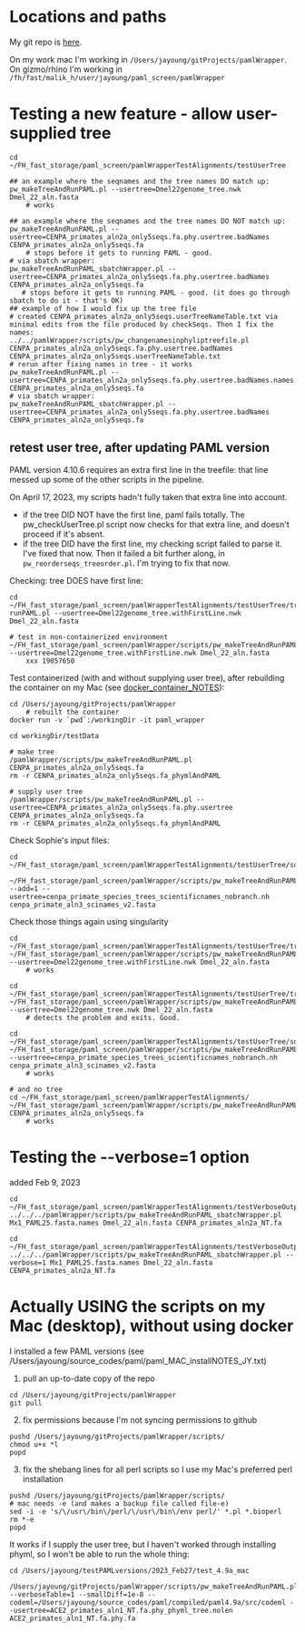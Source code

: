 # Locations and paths

My git repo is [here](https://github.com/jayoung/pamlWrapper).   

On my work mac I'm working in `/Users/jayoung/gitProjects/pamlWrapper`.  
On gizmo/rhino I'm working in `/fh/fast/malik_h/user/jayoung/paml_screen/pamlWrapper`

# Testing a new feature - allow user-supplied tree

```
cd ~/FH_fast_storage/paml_screen/pamlWrapperTestAlignments/testUserTree

## an example where the seqnames and the tree names DO match up:
pw_makeTreeAndRunPAML.pl --usertree=Dmel22genome_tree.nwk Dmel_22_aln.fasta
    # works

## an example where the seqnames and the tree names DO NOT match up:
pw_makeTreeAndRunPAML.pl --usertree=CENPA_primates_aln2a_only5seqs.fa.phy.usertree.badNames CENPA_primates_aln2a_only5seqs.fa 
    # stops before it gets to running PAML - good.
# via sbatch wrapper:
pw_makeTreeAndRunPAML_sbatchWrapper.pl --usertree=CENPA_primates_aln2a_only5seqs.fa.phy.usertree.badNames CENPA_primates_aln2a_only5seqs.fa 
   # stops before it gets to running PAML - good. (it does go through sbatch to do it - that's OK)
## example of how I would fix up the tree file
# created CENPA_primates_aln2a_only5seqs.userTreeNameTable.txt via minimal edits from the file produced by checkSeqs. Then I fix the names:
../../pamlWrapper/scripts/pw_changenamesinphyliptreefile.pl CENPA_primates_aln2a_only5seqs.fa.phy.usertree.badNames CENPA_primates_aln2a_only5seqs.userTreeNameTable.txt 
# rerun after fixing names in tree - it works
pw_makeTreeAndRunPAML.pl --usertree=CENPA_primates_aln2a_only5seqs.fa.phy.usertree.badNames.names CENPA_primates_aln2a_only5seqs.fa 
# via sbatch wrapper:
pw_makeTreeAndRunPAML_sbatchWrapper.pl --usertree=CENPA_primates_aln2a_only5seqs.fa.phy.usertree.badNames CENPA_primates_aln2a_only5seqs.fa 
```

## retest user tree, after updating PAML version

PAML version 4.10.6 requires an extra first line in the treefile: that line messed up some of the other scripts in the pipeline.

On April 17, 2023, my scripts hadn't fully taken that extra line into account.
- if the tree DID NOT have the first line, paml fails totally. The pw_checkUserTree.pl script now checks for that extra line, and doesn't proceed if it's absent.
- if the tree DID have the first line, my checking script failed to parse it. I've fixed that now.  Then it failed a bit further along, in `pw_reorderseqs_treeorder.pl`.  I'm trying to fix that now.

Checking: tree DOES have first line:
```
cd ~/FH_fast_storage/paml_screen/pamlWrapperTestAlignments/testUserTree/tree_withFirstLine
runPAML.pl --usertree=Dmel22genome_tree.withFirstLine.nwk Dmel_22_aln.fasta
 
# test in non-containerized environment
~/FH_fast_storage/paml_screen/pamlWrapper/scripts/pw_makeTreeAndRunPAML_sbatchWrapper.pl --usertree=Dmel22genome_tree.withFirstLine.nwk Dmel_22_aln.fasta
    xxx 19057650
```

Test containerized (with and without supplying user tree), after rebuilding the container on my Mac (see [docker_container_NOTES](../buildContainer/docker_container_NOTES.md)):
```
cd /Users/jayoung/gitProjects/pamlWrapper
    # rebuilt the container
docker run -v `pwd`:/workingDir -it paml_wrapper

cd workingDir/testData

# make tree
/pamlWrapper/scripts/pw_makeTreeAndRunPAML.pl CENPA_primates_aln2a_only5seqs.fa
rm -r CENPA_primates_aln2a_only5seqs.fa_phymlAndPAML

# supply user tree
/pamlWrapper/scripts/pw_makeTreeAndRunPAML.pl --usertree=CENPA_primates_aln2a_only5seqs.fa.phy.usertree CENPA_primates_aln2a_only5seqs.fa
rm -r CENPA_primates_aln2a_only5seqs.fa_phymlAndPAML
```

Check Sophie's input files:
```
cd ~/FH_fast_storage/paml_screen/pamlWrapperTestAlignments/testUserTree/sophie

~/FH_fast_storage/paml_screen/pamlWrapper/scripts/pw_makeTreeAndRunPAML_sbatchWrapper.pl --add=1 --usertree=cenpa_primate_species_trees_scientificnames_nobranch.nh cenpa_primate_aln3_scinames_v2.fasta
```

Check those things again using singularity 
```
cd ~/FH_fast_storage/paml_screen/pamlWrapperTestAlignments/testUserTree/tree_withFirstLine
~/FH_fast_storage/paml_screen/pamlWrapper/scripts/pw_makeTreeAndRunPAML_singularityWrapper.pl --usertree=Dmel22genome_tree.withFirstLine.nwk Dmel_22_aln.fasta
    # works

cd ~/FH_fast_storage/paml_screen/pamlWrapperTestAlignments/testUserTree/tree_withFirstLine
~/FH_fast_storage/paml_screen/pamlWrapper/scripts/pw_makeTreeAndRunPAML_singularityWrapper.pl --usertree=Dmel22genome_tree.nwk Dmel_22_aln.fasta
    # detects the problem and exits. Good.

cd ~/FH_fast_storage/paml_screen/pamlWrapperTestAlignments/testUserTree/sophie
~/FH_fast_storage/paml_screen/pamlWrapper/scripts/pw_makeTreeAndRunPAML_singularityWrapper.pl --usertree=cenpa_primate_species_trees_scientificnames_nobranch.nh cenpa_primate_aln3_scinames_v2.fasta
    # works

# and no tree
cd ~/FH_fast_storage/paml_screen/pamlWrapperTestAlignments/
~/FH_fast_storage/paml_screen/pamlWrapper/scripts/pw_makeTreeAndRunPAML_singularityWrapper.pl CENPA_primates_aln2a_only5seqs.fa
    # works
```

# Testing the --verbose=1 option 

added Feb 9, 2023

```
cd ~/FH_fast_storage/paml_screen/pamlWrapperTestAlignments/testVerboseOutput/verbose0_sbatch
../../../pamlWrapper/scripts/pw_makeTreeAndRunPAML_sbatchWrapper.pl Mx1_PAML25.fasta.names Dmel_22_aln.fasta CENPA_primates_aln2a_NT.fa

cd ~/FH_fast_storage/paml_screen/pamlWrapperTestAlignments/testVerboseOutput/verbose1_sbatch
../../../pamlWrapper/scripts/pw_makeTreeAndRunPAML_sbatchWrapper.pl --verbose=1 Mx1_PAML25.fasta.names Dmel_22_aln.fasta CENPA_primates_aln2a_NT.fa
```


# Actually USING the scripts on my Mac (desktop), without using docker

I installed a few PAML versions (see /Users/jayoung/source_codes/paml/paml_MAC_installNOTES_JY.txt)

1. pull an up-to-date copy of the repo  
```
cd /Users/jayoung/gitProjects/pamlWrapper
git pull
```

2. fix permissions
because I'm not syncing permissions to github
```
pushd /Users/jayoung/gitProjects/pamlWrapper/scripts/
chmod u+x *l
popd
```

3. fix the shebang lines for all perl scripts so I use my Mac's preferred perl installation
```
pushd /Users/jayoung/gitProjects/pamlWrapper/scripts/
# mac needs -e (and makes a backup file called file-e)
sed -i -e 's/\/usr\/bin\/perl/\/usr\/bin\/env perl/' *.pl *.bioperl
rm *-e 
popd
```

It works if I supply the user tree, but I haven't worked through installing phyml, so I won't be able to run the whole thing:
```
cd /Users/jayoung/testPAMLversions/2023_Feb27/test_4.9a_mac

/Users/jayoung/gitProjects/pamlWrapper/scripts/pw_makeTreeAndRunPAML.pl --verboseTable=1 --smallDiff=1e-8 --codeml=/Users/jayoung/source_codes/paml/compiled/paml4.9a/src/codeml --usertree=ACE2_primates_aln1_NT.fa.phy_phyml_tree.nolen ACE2_primates_aln1_NT.fa.phy.fa
```

